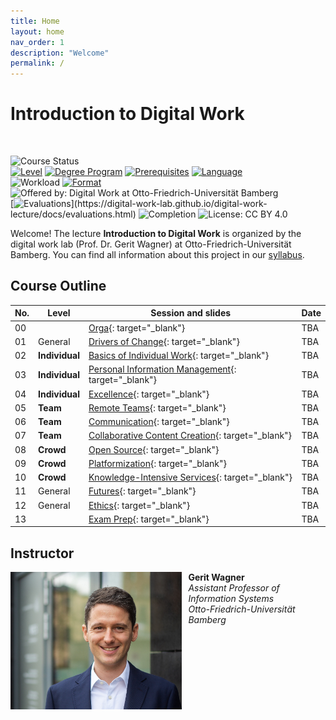 ```yaml
---
title: Home
layout: home
nav_order: 1
description: "Welcome"
permalink: /
---
```


# Introduction to Digital Work

<br>

![Course Status](https://img.shields.io/badge/Course%20upcoming-Summer%20semester%202025-green)<br>
[![Level](https://img.shields.io/badge/Level-Bachelor-blue)](https://digital-work-lab.github.io/digital-work-lecture/docs/syllabus.html)
[![Degree Program](https://img.shields.io/badge/Degree%20Program-WI%20|%20ISM-blue)](https://digital-work-lab.github.io/digital-work-lecture/docs/syllabus.html)
[![Prerequisites](https://img.shields.io/badge/Prerequisites-None-blue)](https://digital-work-lab.github.io/digital-work-lecture/docs/syllabus.html)
[![Language](https://img.shields.io/badge/Language-Sessions%20in%20German,%20Materials%20in%20English-blue)](https://digital-work-lab.github.io/digital-work-lecture/docs/syllabus.html)<br>
![Workload](https://img.shields.io/badge/Work%20load-180h%20(6%20ECTS)-blue)
[![Format](https://img.shields.io/badge/Format-In%20person-blue)](https://digital-work-lab.github.io/digital-work-lecture/docs/syllabus.html)
![Offered by: Digital Work at Otto-Friedrich-Universität Bamberg](https://img.shields.io/badge/Offered%20by-%20Digital%20Work%20(Otto--Friedrich--Universit%C3%A4t%20Bamberg)-blue)<br>
[![Evaluations](https://img.shields.io/badge/Rating-★★★★★%20(4.8%20/%205)-yellow)](https://digital-work-lab.github.io/digital-work-lecture/docs/evaluations.html)
![Completion](https://img.shields.io/badge/Enrollment-30%20students-green)
![License: CC BY 4.0](https://img.shields.io/badge/License-CC%20BY%204.0-green.svg)

Welcome!
The lecture **Introduction to Digital Work** is organized by the digital work lab (Prof. Dr. Gerit Wagner) at Otto-Friedrich-Universität Bamberg.
You can find all information about this project in our [syllabus](docs/syllabus.html).

## Course Outline

| No. | Level           | Session and slides                                                                                      | Date       |
|-----|-----------------|---------------------------------------------------------------------------------------------------------|------------|
| 00  |                 | [Orga](output/00-orga.html){: target="_blank"}                                                          | TBA        |
| 01  | General         | [Drivers of Change](output/01-drivers-of-change.html){: target="_blank"}                                | TBA        |
| 02  | **Individual**  | [Basics of Individual Work](output/02-basics-of-individual-work.html){: target="_blank"}                | TBA        |
| 03  | **Individual**  | [Personal Information Management](output/03-personal-information-management.html){: target="_blank"}    | TBA        |
| 04  | **Individual**  | [Excellence](output/04-excellence.html){: target="_blank"}                                              | TBA        |
| 05  | **Team**        | [Remote Teams](output/05-remote-teams.html){: target="_blank"}                                          | TBA        |
| 06  | **Team**        | [Communication](output/06-communication.html){: target="_blank"}                                        | TBA        |
| 07  | **Team**        | [Collaborative Content Creation](output/07-collaborative-content-creation.html){: target="_blank"}      | TBA        |
| 08  | **Crowd**       | [Open Source](output/08-open-source.html){: target="_blank"}                                            | TBA        |
| 09  | **Crowd**       | [Platformization](output/09-platformization.html){: target="_blank"}                                    | TBA        |
| 10  | **Crowd**       | [Knowledge-Intensive Services](output/10-knowledge-intensive-services.html){: target="_blank"}          | TBA        |
| 11  | General         | [Futures](output/11-futures.html){: target="_blank"}                                                    | TBA        |
| 12  | General         | [Ethics](output/12-ethics.html){: target="_blank"}                                                      | TBA        |
| 13  |                 | [Exam Prep](output/13-exam-prep.html){: target="_blank"}                                                | TBA        |

<!-- 
🎙️ Online
📋 Collect summaries for exam
-->

## Instructor

<img src="assets/gerit_wagner.jpg" alt="Gerit Wagner (Foto: Tim Kipphan)" style="height: 220px; float: left; padding-right: 10px;">

**Gerit Wagner**  
*Assistant Professor of Information Systems*  
*Otto-Friedrich-Universität Bamberg*

<br style="clear:both">

<!-- 
My name is Gerit Wagner, and I am your instructor. I enjoy coding, solving programming puzzles, and building tools that are useful for others. In this project, you can contribute to one of my most significant packages: [CoLRev](https://github.com/CoLRev-Environment/colrev). 
-->